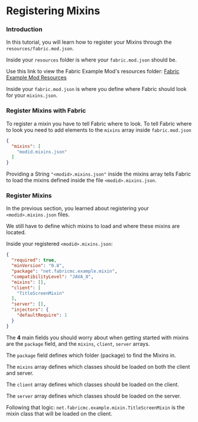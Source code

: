 # Registering Mixins

### Introduction

In this tutorial, you will learn how to register your Mixins through the
`resources/fabric.mod.json`.

Inside your `resources` folder is where your `fabric.mod.json` should
be.

Use this link to view the Fabric Example Mod's resources folder: [Fabric
Example Mod
Resources](https://github.com/FabricMC/fabric-example-mod/tree/master/src/main/resources)

Inside your `fabric.mod.json` is where you define where Fabric should
look for your `mixins.json`.

### Register Mixins with Fabric

To register a mixin you have to tell Fabric where to look. To tell
Fabric where to look you need to add elements to the `mixins` array
inside `fabric.mod.json`

```json
{
  "mixins": [
    "modid.mixins.json"
  ]
}
```

Providing a String `"<modid>.mixins.json"` inside the mixins array tells
Fabric to load the mixins defined inside the file `<modid>.mixins.json`.

### Register Mixins

In the previous section, you learned about registering your
`<modid>.mixins.json` files.

We still have to define which mixins to load and where these mixins are
located.

Inside your registered `<modid>.mixins.json`:

```json
{
  "required": true,
  "minVersion": "0.8",
  "package": "net.fabricmc.example.mixin",
  "compatibilityLevel": "JAVA_8",
  "mixins": [],
  "client": [
    "TitleScreenMixin"
  ],
  "server": [],
  "injectors": {
    "defaultRequire": 1
  }
}
```

The **4** main fields you should worry about when getting started with
mixins are the `package` field, and the `mixins`, `client`, `server`
arrays.

The `package` field defines which folder (package) to find the Mixins
in.

The `mixins` array defines which classes should be loaded on both the
client and server.

The `client` array defines which classes should be loaded on the client.

The `server` array defines which classes should be loaded on the server.

Following that logic: `net.fabricmc.example.mixin.TitleScreenMixin` is
the mixin class that will be loaded on the client.

